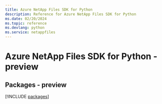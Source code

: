 ```yaml
---
title: Azure NetApp Files SDK for Python
description: Reference for Azure NetApp Files SDK for Python
ms.date: 02/20/2024
ms.topic: reference
ms.devlang: python
ms.service: netappfiles
---
```

# Azure NetApp Files SDK for Python - preview
## Packages - preview
[!INCLUDE [packages](netapp-files-index.md)]